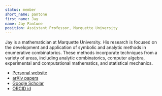 ```yaml
---
status: member
short_name: pantone
first_name: Jay
name: Jay Pantone
position: Assistant Professor, Marquette University
---
```

Jay is a mathematician at Marquette University. His research is focused on the
development and application of symbolic and analytic methods in enumerative
combinatorics. These methods incorporate techniques from a variety of areas,
including analytic combinatorics, computer algebra, experimental and
computational mathematics, and statistical mechanics.

- [Personal website](http://jaypantone.com)
- [arXiv papers](https://arxiv.org/a/pantone_j_1.html)
- [Google Scholar](https://scholar.google.com/citations?user=wA5QyMEAAAAJ&hl=en)
- [ORCID id](https://orcid.org/0000-0001-7510-8540)